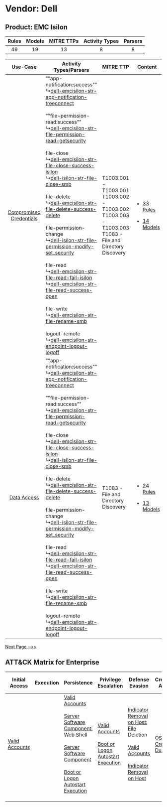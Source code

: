 Vendor: Dell
============
Product: EMC Isilon
-------------------
| Rules | Models | MITRE TTPs | Activity Types | Parsers |
|:-----:|:------:|:----------:|:--------------:|:-------:|
|  49   |   19   |     13     |       8        |    8    |

|    Use-Case    | Activity Types/Parsers    | MITRE TTP    | Content    |
|:----:| ---- | ---- | ---- |
| [Compromised Credentials](../../../UseCases/uc_compromised_credentials.md) |  ""app-notification:success""<br> ↳[dell-emcisilon-str-app-notification-treeconnect](Ps/pC_dellemcisilonstrappnotificationtreeconnect.md)<br><br> ""file-permission-read:success""<br> ↳[dell-emcisilon-str-file-permission-read-getsecurity](Ps/pC_dellemcisilonstrfilepermissionreadgetsecurity.md)<br><br> file-close<br> ↳[dell-emcisilon-str-file-close-success-isilon](Ps/pC_dellemcisilonstrfileclosesuccessisilon.md)<br> ↳[dell-isilon-str-file-close-smb](Ps/pC_dellisilonstrfileclosesmb.md)<br><br> file-delete<br> ↳[dell-emcisilon-str-file-delete-success-delete](Ps/pC_dellemcisilonstrfiledeletesuccessdelete.md)<br><br> file-permission-change<br> ↳[dell-isilon-str-file-permission-modify-set_security](Ps/pC_dellisilonstrfilepermissionmodifyset_security.md)<br><br> file-read<br> ↳[dell-emcisilon-str-file-read-fail-isilon](Ps/pC_dellemcisilonstrfilereadfailisilon.md)<br> ↳[dell-emcisilon-str-file-read-success-open](Ps/pC_dellemcisilonstrfilereadsuccessopen.md)<br><br> file-write<br> ↳[dell-emcisilon-str-file-rename-smb](Ps/pC_dellemcisilonstrfilerenamesmb.md)<br><br> logout-remote<br> ↳[dell-emcisilon-str-endpoint-logout-logoff](Ps/pC_dellemcisilonstrendpointlogoutlogoff.md)<br> | T1003.001 - T1003.001<br>T1003.002 - T1003.002<br>T1003.003 - T1003.003<br>T1083 - File and Directory Discovery<br> | [<ul><li>33 Rules</li></ul><ul><li>14 Models</li></ul>](RM/r_m_dell_emc_isilon_Compromised_Credentials.md) |
|    [Data Access](../../../UseCases/uc_data_access.md)    |  ""app-notification:success""<br> ↳[dell-emcisilon-str-app-notification-treeconnect](Ps/pC_dellemcisilonstrappnotificationtreeconnect.md)<br><br> ""file-permission-read:success""<br> ↳[dell-emcisilon-str-file-permission-read-getsecurity](Ps/pC_dellemcisilonstrfilepermissionreadgetsecurity.md)<br><br> file-close<br> ↳[dell-emcisilon-str-file-close-success-isilon](Ps/pC_dellemcisilonstrfileclosesuccessisilon.md)<br> ↳[dell-isilon-str-file-close-smb](Ps/pC_dellisilonstrfileclosesmb.md)<br><br> file-delete<br> ↳[dell-emcisilon-str-file-delete-success-delete](Ps/pC_dellemcisilonstrfiledeletesuccessdelete.md)<br><br> file-permission-change<br> ↳[dell-isilon-str-file-permission-modify-set_security](Ps/pC_dellisilonstrfilepermissionmodifyset_security.md)<br><br> file-read<br> ↳[dell-emcisilon-str-file-read-fail-isilon](Ps/pC_dellemcisilonstrfilereadfailisilon.md)<br> ↳[dell-emcisilon-str-file-read-success-open](Ps/pC_dellemcisilonstrfilereadsuccessopen.md)<br><br> file-write<br> ↳[dell-emcisilon-str-file-rename-smb](Ps/pC_dellemcisilonstrfilerenamesmb.md)<br><br> logout-remote<br> ↳[dell-emcisilon-str-endpoint-logout-logoff](Ps/pC_dellemcisilonstrendpointlogoutlogoff.md)<br> | T1083 - File and Directory Discovery<br>    | [<ul><li>24 Rules</li></ul><ul><li>13 Models</li></ul>](RM/r_m_dell_emc_isilon_Data_Access.md)    |
[Next Page -->>](2_ds_dell_emc_isilon.md)

ATT&CK Matrix for Enterprise
----------------------------
| Initial Access                                                      | Execution | Persistence                                                                                                                                                                                                                                                                                                                          | Privilege Escalation                                                                                                                                      | Defense Evasion                                                                                                                                                                                                                                    | Credential Access                                                          | Discovery                                                                         | Lateral Movement                                                                     | Collection                                                            | Command and Control | Exfiltration | Impact                                                                                                                                              |
| ------------------------------------------------------------------- | --------- | ------------------------------------------------------------------------------------------------------------------------------------------------------------------------------------------------------------------------------------------------------------------------------------------------------------------------------------ | --------------------------------------------------------------------------------------------------------------------------------------------------------- | -------------------------------------------------------------------------------------------------------------------------------------------------------------------------------------------------------------------------------------------------- | -------------------------------------------------------------------------- | --------------------------------------------------------------------------------- | ------------------------------------------------------------------------------------ | --------------------------------------------------------------------- | ------------------- | ------------ | --------------------------------------------------------------------------------------------------------------------------------------------------- |
| [Valid Accounts](https://attack.mitre.org/techniques/T1078)<br><br> |           | [Valid Accounts](https://attack.mitre.org/techniques/T1078)<br><br>[Server Software Component: Web Shell](https://attack.mitre.org/techniques/T1505/003)<br><br>[Server Software Component](https://attack.mitre.org/techniques/T1505)<br><br>[Boot or Logon Autostart Execution](https://attack.mitre.org/techniques/T1547)<br><br> | [Valid Accounts](https://attack.mitre.org/techniques/T1078)<br><br>[Boot or Logon Autostart Execution](https://attack.mitre.org/techniques/T1547)<br><br> | [Indicator Removal on Host: File Deletion](https://attack.mitre.org/techniques/T1070/004)<br><br>[Valid Accounts](https://attack.mitre.org/techniques/T1078)<br><br>[Indicator Removal on Host](https://attack.mitre.org/techniques/T1070)<br><br> | [OS Credential Dumping](https://attack.mitre.org/techniques/T1003)<br><br> | [File and Directory Discovery](https://attack.mitre.org/techniques/T1083)<br><br> | [Exploitation of Remote Services](https://attack.mitre.org/techniques/T1210)<br><br> | [Email Collection](https://attack.mitre.org/techniques/T1114)<br><br> |                     |              | [Data Destruction](https://attack.mitre.org/techniques/T1485)<br><br>[Data Encrypted for Impact](https://attack.mitre.org/techniques/T1486)<br><br> |